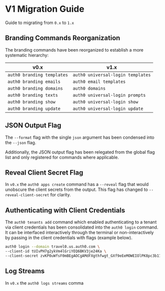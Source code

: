 # V1 Migration Guide

Guide to migrating from `0.x` to `1.x`

## Branding Commands Reorganization

The branding commands have been reorganized to establish a more systematic hierarchy:

| **v0.x**                   | **v1.x**                          |
| -------------------------- | --------------------------------- |
| `auth0 branding templates` | `auth0 universal-login templates` |
| `auth0 branding emails`    | `auth0 email templates`           |
| `auth0 branding domains`   | `auth0 domains`                   |
| `auth0 branding texts`     | `auth0 universal-login prompts`   |
| `auth0 branding show`      | `auth0 universal-login show`      |
| `auth0 branding update`    | `auth0 universal-login update`    |

## JSON Output Flag

The `--format` flag with the single `json` argument has been condensed into the `--json` flag.

Additionally, the JSON output flag has been relegated from the global flag list and only registered for commands where applicable.

## Reveal Client Secret Flag

In `v0.x` the `auth0 apps create` command has a `--reveal` flag that would unobscure the client secrets from the output. This flag has changed to `--reveal-client-secret` for clarity.

## Authenticating with Client Credentials

The `auth0 tenants add` command which enabled authenticating to a tenant via client credentials has been consolidated into the `auth0 login` command. It can be interfaced interactively through the terminal or non-interactively by passing in the client credentials with flags (example below).

```sh
auth0 login --domain travel0.us.auth0.com \
--client-id tUIvPH7g2ykVm4lGriYEQ6BKV3je24Ka \
--client-secret zvKP0uWfsF0mBEgAOCgAMdFXgthfwgt_GXf9eEeMOWEIOlPK8pc3b119qBL0b2av
```

## Log Streams

In `v0.x` the `auth0 logs streams` comma

